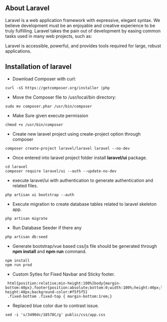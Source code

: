 ## About Laravel

Laravel is a web application framework with expressive, elegant syntax. We believe development must be an enjoyable and creative experience to be truly fulfilling. Laravel takes the pain out of development by easing common tasks used in many web projects, such as:

Laravel is accessible, powerful, and provides tools required for large, robust applications.

## Installation of laravel

* Download Composer with curl:

```
curl -sS https://getcomposer.org/installer |php
```

* Move the Composer file to /usr/local/bin directory:

```
sudo mv composer.phar /usr/bin/composer
```

* Make Sure given execute permission

```
chmod +x /usr/bin/composer
```

* Create new laravel project using create-project option  through composer

```
composer create-project laravel/laravel laravel --no-dev
```

* Once entered into laravel project folder install **laravel/ui** package.

```
cd laravel
composer require laravel/ui --auth --update-no-dev
```

* execute laravel/ui with authentication to generate authentication and related files.

```
php artisan ui bootstrap --auth
```

* Execute migration to create database tables related to laravel skeleton app.

```
php artisan migrate
```

* Run Database Seeder if there any
```
php artisan db:seed
```

* Generate bootstrap/vue based css/js file should be generated through **npm install** and **npm run** command.

```
npm install
npm run prod
```

* Custom Sytles for Fixed Navbar and Sticky footer.
```
 html{position:relative;min-height:100%}body{margin-bottom:40px}.footer{position:absolute;bottom:0;width:100%;height:40px;line-height:40px;background-color:#f5f5f5}
 .fixed-bottom .fixed-top { margin-bottom:1rem;}
```

* Replaced blue color due to contrast issue.
```
sed -i 's/3490dc/18578C/g' public/css/app.css
```